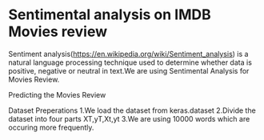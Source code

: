 # Sentimental analysis on IMDB Movies review

Sentiment analysis(https://en.wikipedia.org/wiki/Sentiment_analysis) is a natural language processing technique used
 to determine whether data is positive, negative or neutral in text.We are using Sentimental
 Analysis for Movies Review.

Predicting the Movies Review

Dataset Preperations
1.We load the dataset from keras.dataset
2.Divide the dataset into four parts XT,yT,Xt,yt
3.We are using 10000 words which are occuring more frequently.


